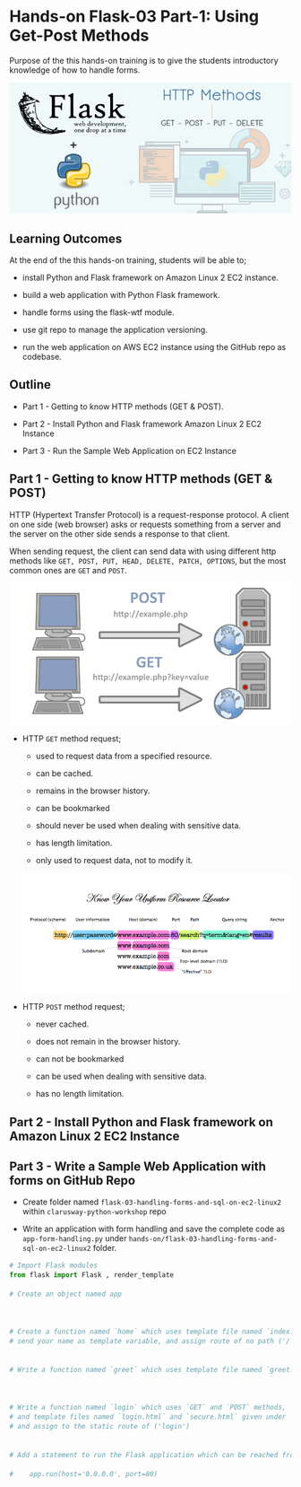 # Hands-on Flask-03 Part-1: Using Get-Post Methods

Purpose of the this hands-on training is to give the students introductory knowledge of how to handle forms.

![HTTP Methods in Flask](./http-methods-flask.png)

## Learning Outcomes

At the end of the this hands-on training, students will be able to;

- install Python and Flask framework on Amazon Linux 2 EC2 instance.

- build a web application with Python Flask framework.

- handle forms using the flask-wtf module.

- use git repo to manage the application versioning.

- run the web application on AWS EC2 instance using the GitHub repo as codebase.


## Outline

- Part 1 - Getting to know HTTP methods (GET & POST).

- Part 2 - Install Python and Flask framework Amazon Linux 2 EC2 Instance 

- Part 3 - Run the Sample Web Application on EC2 Instance


## Part 1 - Getting to know HTTP methods (GET & POST)


HTTP (Hypertext Transfer Protocol) is a request-response protocol. A client on one side (web browser) asks or requests something from a server and the server on the other side sends a response to that client. 

When sending request, the client can send data with using different http methods like `GET, POST, PUT, HEAD, DELETE, PATCH, OPTIONS`, but the most common ones are `GET` and `POST`.

![Get and Post Requests](./get-post-request.jpg)

- HTTP `GET` method request;
    
    - used to request data from a specified resource.

    - can be cached.

    - remains in the browser history.

    - can be bookmarked

    - should never be used when dealing with sensitive data.

    - has length limitation.

    - only used to request data, not to modify it. 

    ![url-structure of GET method](./url-structure.png) 

- HTTP `POST` method request;
    
    - never cached.

    - does not remain in the browser history.

    - can not be bookmarked

    - can be used when dealing with sensitive data.

    - has no length limitation.


## Part 2 - Install Python and Flask framework on Amazon Linux 2 EC2 Instance 




## Part 3 - Write a Sample Web Application with forms  on GitHub Repo

- Create folder named `flask-03-handling-forms-and-sql-on-ec2-linux2` within `clarusway-python-workshop` repo

- Write an application with form handling and save the complete code as `app-form-handling.py` under `hands-on/flask-03-handling-forms-and-sql-on-ec2-linux2` folder.

```python
# Import Flask modules
from flask import Flask , render_template

# Create an object named app



# Create a function named `home` which uses template file named `index.html` given under `templates` folder,
# send your name as template variable, and assign route of no path ('/')


# Write a function named `greet` which uses template file named `greet.html` given under `templates` folder



# Write a function named `login` which uses `GET` and `POST` methods,
# and template files named `login.html` and `secure.html` given under `templates` folder
# and assign to the static route of ('login')


# Add a statement to run the Flask application which can be reached from any host on port 80.

#    app.run(host='0.0.0.0', port=80)
```
